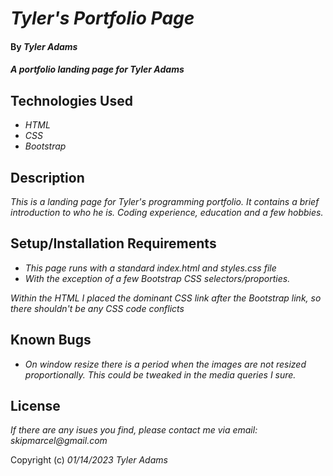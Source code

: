 # _Tyler's Portfolio Page_

#### By _**Tyler Adams**_

#### _A portfolio landing page for Tyler Adams_

## Technologies Used

* _HTML_
* _CSS_
* _Bootstrap_

## Description

_This is a landing page for Tyler's programming portfolio. It contains a brief introduction to who he is. Coding experience, education and a few hobbies._

## Setup/Installation Requirements

* _This page runs with a standard index.html and styles.css file_
* _With the exception of a few Bootstrap CSS selectors/proporties._

_Within the HTML I placed the dominant CSS link after the Bootstrap link, so there shouldn't be any CSS code conflicts_

## Known Bugs

* _On window resize there is a period when the images are not resized proportionally. This could be tweaked in the media queries I sure._

## License

_If there are any isues you find, please contact me via email: skipmarcel@gmail.com_

Copyright (c) _01/14/2023_ _Tyler Adams_